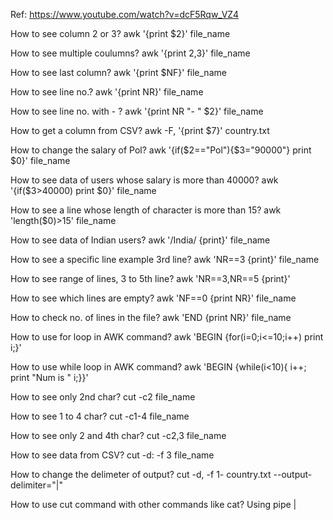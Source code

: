Ref: https://www.youtube.com/watch?v=dcF5Rqw_VZ4  

How to see column 2 or 3?
awk '{print $2}' file_name

How to see multiple coulumns?
awk '{print $2,$3}' file_name

How to see last column?
awk '{print $NF}' file_name

How to see line no.?
awk '{print NR}' file_name

How to see line no. with - ?
awk '{print NR "- " $2}' file_name

How to get a column from CSV?
awk -F, '{print $7}' country.txt

How to change the salary of Pol?
awk '{if($2=="Pol"){$3="90000"} print $0}' file_name

How to see data of users whose salary is more than 40000?
awk '{if($3>40000) print $0}' file_name

How to see a line whose length of character is more than 15?
awk 'length($0)>15' file_name

How to see data of Indian users?
awk '/India/ {print}' file_name

How to see a specific line example 3rd line?
awk 'NR==3 {print}' file_name

How to see range of lines, 3 to 5th line?
awk 'NR==3,NR==5 {print}'

How to see which lines are empty?
awk 'NF==0 {print NR}' file_name

How to check no. of lines in the file?
awk 'END {print NR}' file_name

How to use for loop in AWK command?
awk 'BEGIN {for(i=0;i<=10;i++) print i;}'

How to use while loop in AWK command?
awk 'BEGIN {while(i<10){ i++; print "Num is " i;}}'

How to see only 2nd char?
cut -c2 file_name

How to see 1 to 4 char?
cut -c1-4 file_name

How to see only 2 and 4th char?
cut -c2,3 file_name

How to see data from CSV?
cut -d: -f 3 file_name   

How to change the delimeter of output?
cut -d, -f 1- country.txt --output-delimiter="|"

How to use cut command with other commands like cat?
Using pipe |

